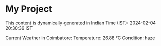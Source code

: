 # My Project

This content is dynamically generated in Indian Time (IST): 2024-02-04 20:30:36 IST


Current Weather in Coimbatore:
Temperature: 26.88 °C
Condition: haze
